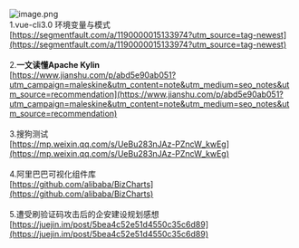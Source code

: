 ![image.png](https://cdn.nlark.com/yuque/0/2020/png/132503/1605583104100-becb4d18-d75f-4025-afd4-5c7792974294.png#height=1620&id=U224g&margin=%5Bobject%20Object%5D&name=image.png&originHeight=1620&originWidth=1080&originalType=binary&size=1850937&status=done&style=none&width=1080)<br />1.vue-cli3.0 环境变量与模式<br />[https://segmentfault.com/a/1190000015133974?utm_source=tag-newest](https://segmentfault.com/a/1190000015133974?utm_source=tag-newest)<br />
<br />2.**一文读懂Apache Kylin**<br />[https://www.jianshu.com/p/abd5e90ab051?utm_campaign=maleskine&utm_content=note&utm_medium=seo_notes&utm_source=recommendation](https://www.jianshu.com/p/abd5e90ab051?utm_campaign=maleskine&utm_content=note&utm_medium=seo_notes&utm_source=recommendation)<br />
<br />3.搜狗测试<br />[https://mp.weixin.qq.com/s/UeBu283nJAz-PZncW_kwEg](https://mp.weixin.qq.com/s/UeBu283nJAz-PZncW_kwEg)<br />
<br />4.阿里巴巴可视化组件库<br />[https://github.com/alibaba/BizCharts](https://github.com/alibaba/BizCharts)<br />
<br />5.遭受刷验证码攻击后的企安建设规划感想<br />[https://juejin.im/post/5bea4c52e51d4550c35c6d89](https://juejin.im/post/5bea4c52e51d4550c35c6d89)
